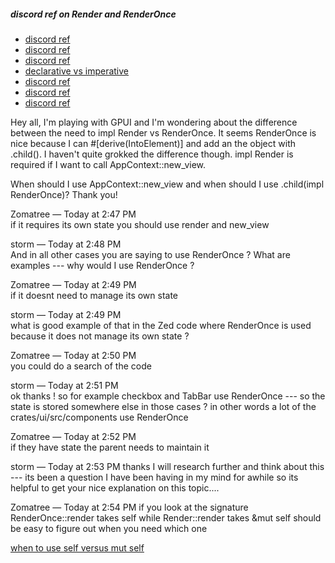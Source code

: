 
##### discord ref on Render and RenderOnce

- [discord ref](https://discord.com/channels/869392257814519848/1199799855007158352/1201300216482119691)
- [discord ref](https://discord.com/channels/869392257814519848/1199799855007158352/1207423864448094258)
- [discord ref](https://discord.com/channels/869392257814519848/1199799855007158352/1208536615279001730)
- [declarative vs imperative](https://discord.com/channels/869392257814519848/1217227325217833043/1217283120336998502)
- [discord ref](https://discord.com/channels/869392257814519848/1199799855007158352/1261376409624907836)
- [discord ref](https://discord.com/channels/869392257814519848/1199799855007158352/1264850420937920584)
- [discord ref](https://discord.com/channels/869392257814519848/1199799855007158352/1275061349831020635)

Hey all, I'm playing with GPUI and I'm wondering about the difference between the need to impl  Render vs RenderOnce. It seems RenderOnce is nice because I can #[derive(IntoElement)] and add an the object with .child().  I haven't quite grokked the difference though. impl Render is required if I want to call AppContext::new_view.

When should I use AppContext::new_view and when should I use .child(impl RenderOnce)?
Thank you!

Zomatree — Today at 2:47 PM   
if it requires its own state you should use render and new_view

storm — Today at 2:48 PM   
And in all other cases you are saying to use RenderOnce ?
What are examples --- why would I use RenderOnce ?

Zomatree — Today at 2:49 PM   
if it doesnt need to manage its own state

storm — Today at 2:49 PM   
what is good example of that in the Zed code where RenderOnce is used because it does not manage its own state ?

Zomatree — Today at 2:50 PM   
you could do a search of the code

storm — Today at 2:51 PM   
ok thanks ! so for example checkbox and TabBar use RenderOnce --- so the state is stored somewhere else in those cases ?
in other words a lot of the crates/ui/src/components use RenderOnce

Zomatree — Today at 2:52 PM   
if they have state the parent needs to maintain it

storm — Today at 2:53 PM
thanks I will research further and think about this --- its been a question I have been having in my mind for awhile so its helpful to get your nice explanation on this topic....

Zomatree — Today at 2:54 PM
if you look at the signature RenderOnce::render takes self while Render::render takes &mut self
should be easy to figure out when you need which one

[when to use self versus mut self](https://stackoverflow.com/questions/59018413/when-to-use-self-self-mut-self-in-methods)
